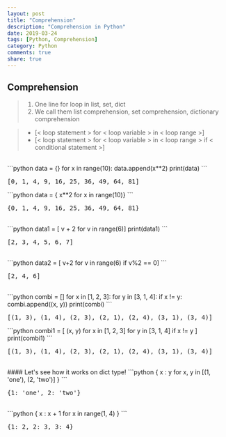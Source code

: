 ```yaml
---
layout: post
title: "Comprehension"
description: "Comprehension in Python"
date: 2019-03-24
tags: [Python, Comprehension]
category: Python
comments: true
share: true
---
```

## Comprehension
> 1. One line for loop in list, set, dict
> 2. We call them list comprehension, set comprehension, dictionary comprehension

> - [< loop statement > for < loop variable > in < loop range >]
> - [< loop statement > for < loop variable > in < loop range > 
		if < conditional statement >]
<br>		
```python
data = {}
for x in range(10):
	data.append(x**2)
print(data)
```
<pre class="output">
[0, 1, 4, 9, 16, 25, 36, 49, 64, 81] </pre>
```python
data = { x**2 for x in range(10)}
```
<pre class="output">
{0, 1, 4, 9, 16, 25, 36, 49, 64, 81} </pre>
<br>
```python
data1 = [ v + 2 for v in range(6)]
print(data1)
```
<pre class="output">
[2, 3, 4, 5, 6, 7] </pre>
<br>
```python
data2 = [ v+2 for v in range(6) if v%2 == 0]
```
<pre class="output">
[2, 4, 6] </pre>
<br>
```python
combi = []
for x in [1, 2, 3]:
	for y in [3, 1, 4]:
		if x != y:
			combi.append((x, y))
print(combi)
```
<pre class="output">
[(1, 3), (1, 4), (2, 3), (2, 1), (2, 4), (3, 1), (3, 4)] </pre>
```python
combi1 = [ (x, y) for x in [1, 2, 3] for y in [3, 1, 4] if x != y ]
print(combi1)
```
<pre class="output">
[(1, 3), (1, 4), (2, 3), (2, 1), (2, 4), (3, 1), (3, 4)] </pre>
<br>
#### Let's see how it works on dict type!
```python
{ x : y for x, y in [(1, 'one'), (2, 'two')] } 
```
<pre class="output">
{1: 'one', 2: 'two'} </pre>
<br>
```python
{ x : x + 1 for x in range(1, 4) }
```
<pre class="output">
{1: 2, 2: 3, 3: 4} </pre>
<br>
